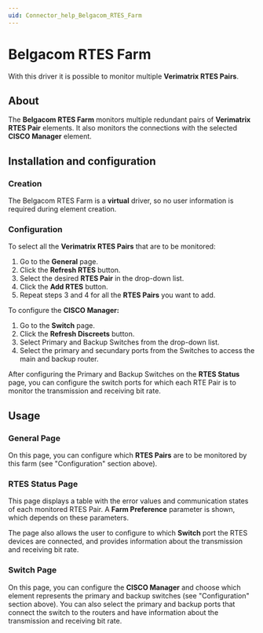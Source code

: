 ```yaml
---
uid: Connector_help_Belgacom_RTES_Farm
---
```


# Belgacom RTES Farm

With this driver it is possible to monitor multiple **Verimatrix RTES Pairs**.

## About

The **Belgacom RTES Farm** monitors multiple redundant pairs of **Verimatrix RTES Pair** elements. It also monitors the connections with the selected **CISCO Manager** element.

## Installation and configuration

### Creation

The Belgacom RTES Farm is a **virtual** driver, so no user information is required during element creation.

### Configuration

To select all the **Verimatrix RTES Pairs** that are to be monitored:

1.  Go to the **General** page.
2.  Click the **Refresh RTES** button.
3.  Select the desired **RTES Pair** in the drop-down list.
4.  Click the **Add RTES** button.
5.  Repeat steps 3 and 4 for all the **RTES Pairs** you want to add.

To configure the **CISCO Manager:**

1.  Go to the **Switch** page.
2.  Click the **Refresh Discreets** button.
3.  Select Primary and Backup Switches from the drop-down list.
4.  Select the primary and secundary ports from the Switches to access the main and backup router.

After configuring the Primary and Backup Switches on the **RTES Status** page, you can configure the switch ports for which each RTE Pair is to monitor the transmission and receiving bit rate.

## Usage

### General Page

On this page, you can configure which **RTES Pairs** are to be monitored by this farm (see "Configuration" section above).

### RTES Status Page

This page displays a table with the error values and communication states of each monitored RTES Pair. A **Farm Preference** parameter is shown, which depends on these parameters.

The page also allows the user to configure to which **Switch** port the RTES devices are connected, and provides information about the transmission and receiving bit rate.

### Switch Page

On this page, you can configure the **CISCO Manager** and choose which element represents the primary and backup switches (see "Configuration" section above). You can also select the primary and backup ports that connect the switch to the routers and have information about the transmission and receiving bit rate.
